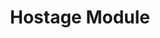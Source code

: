 ---
layout: default
title: Hostage Module
nav_order: 4
parent: Other Modules
grand_parent: Modules
---